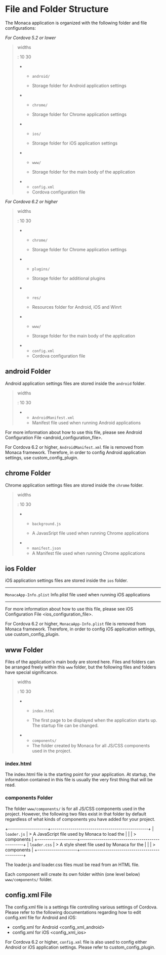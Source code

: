 File and Folder Structure
=========================

The Monaca application is organized with the following folder and file
configurations:

*For Cordova 5.2 or lower*

> widths
>
> :   10 30
>
> -   -   `android/`
>
>     - Storage folder for Android application settings
> -   -   `chrome/`
>
>     - Storage folder for Chrome application settings
> -   -   `ios/`
>
>     - Storage folder for iOS application settings
> -   -   `www/`
>
>     - Storage folder for the main body of the application
> -   -   `config.xml`
>     -   Cordova configuration file
>
*For Cordova 6.2 or higher*

> widths
>
> :   10 30
>
> -   -   `chrome/`
>
>     - Storage folder for Chrome application settings
> -   -   `plugins/`
>
>     - Storage folder for additional plugins
> -   -   `res/`
>
>     - Resources folder for Android, iOS and Winrt
> -   -   `www/`
>
>     - Storage folder for the main body of the application
> -   -   `config.xml`
>     -   Cordova configuration file
>
android Folder
--------------

Android application settings files are stored inside the `android`
folder.

> widths
>
> :   10 30
>
> -   -   `AndroidManifest.xml`
>     -   Manifest file used when running Android applications
>
For more information about how to use this file, please see
Android Configuration File  &lt;android\_configuration\_file&gt;.

<div class="admonition note">

For Cordova 6.2 or higher, `AndroidManifest.xml` file is removed from
Monaca framework. Therefore, in order to config Android application
settings, use custom\_config\_plugin.

</div>

chrome Folder
-------------

Chrome application settings files are stored inside the `chrome` folder.

> widths
>
> :   10 30
>
> -   -   `background.js`
>
>     - A JavasSript file used when running Chrome applications
> -   -   `manifest.json`
>     -   A Manifest file used when running Chrome applications
>
ios Folder
----------

iOS application settings files are stored inside the `ios` folder.

  ---------------------------- -------------------------------------------
  `MonacaApp-Info.plist`       Info.plist file used when running iOS
                               applications
  ---------------------------- -------------------------------------------

For more information about how to use this file, please see
iOS Configuration File &lt;ios\_configuration\_file&gt;.

<div class="admonition note">

For Cordova 6.2 or higher, `MonacaApp-Info.plist` file is removed from
Monaca framework. Therefore, in order to config iOS application
settings, use custom\_config\_plugin.

</div>

www Folder
----------

Files of the application's main body are stored here. Files and folders
can be arranged freely within this `www` folder, but the following files
and folders have special significance.

> widths
>
> :   10 30
>
> -   -   `index.html`
>
>     - The first page to be displayed when the application starts up.
>     The startup file can be changed.
> -   -   `components/`
>     -   The folder created by Monaca for all JS/CSS components used in
>         the project.
>
### index.html

The index.html file is the starting point for your application. At
startup, the information contained in this file is usually the very
first thing that will be read.

### components Folder

The folder `www/components/` is for all JS/CSS components used in the
project. However, the following two files exist in that folder by
default regardless of what kinds of components you have added for your
project.

+--------------------+-------------------------------------------------+
| `loader.js`        | > A JavaScript file used by Monaca to load the  |
|                    | > components                                    |
+--------------------+-------------------------------------------------+
| `loader.css`       | > A style sheet file used by Monaca for the     |
|                    | > components                                    |
+--------------------+-------------------------------------------------+

The loader.js and loader.css files must be read from an HTML file.

Each component will create its own folder within (one level below)
`www/components/` folder.

config.xml File
---------------

The config.xml file is a settings file controlling various settings of
Cordova. Please refer to the following documentations regarding how to
edit config.xml file for Android and iOS:

-   config.xml for Android &lt;config\_xml\_android&gt;
-   config.xml for iOS &lt;config\_xml\_ios&gt;

<div class="admonition note">

For Cordova 6.2 or higher, `config.xml` file is also used to config
either Android or iOS application settings. Please refer to
custom\_config\_plugin.

</div>
